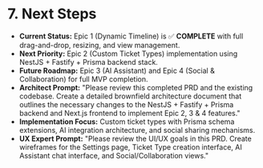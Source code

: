 # **7. Next Steps**
*   **Current Status:** Epic 1 (Dynamic Timeline) is ✅ **COMPLETE** with full drag-and-drop, resizing, and view management.
*   **Next Priority:** Epic 2 (Custom Ticket Types) implementation using NestJS + Fastify + Prisma backend stack.
*   **Future Roadmap:** Epic 3 (AI Assistant) and Epic 4 (Social & Collaboration) for full MVP completion.
*   **Architect Prompt:** "Please review this completed PRD and the existing codebase. Create a detailed brownfield architecture document that outlines the necessary changes to the NestJS + Fastify + Prisma backend and Next.js frontend to implement Epic 2, 3 & 4 features."
*   **Implementation Focus:** Custom ticket types with Prisma schema extensions, AI integration architecture, and social sharing mechanisms.
*   **UX Expert Prompt:** "Please review the UI/UX goals in this PRD. Create wireframes for the Settings page, Ticket Type creation interface, AI Assistant chat interface, and Social/Collaboration views."